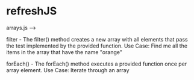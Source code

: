 # refreshJS

arrays.js --> 

filter - The filter() method creates a new array with all elements that pass the test implemented by the provided function.
         Use Case: Find me all the items in the array that have the name "orange"
         
forEach() - The forEach() method executes a provided function once per array element.
         Use Case: Iterate through an array
       
